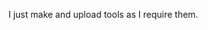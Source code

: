 I just make and upload tools as I require them.

<!---
thebungler/thebungler is a ✨ special ✨ repository because its `README.md` (this file) appears on your GitHub profile.
You can click the Preview link to take a look at your changes.
--->
